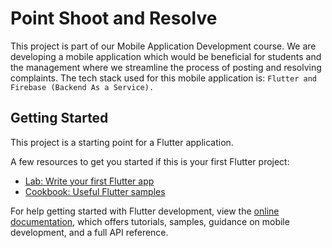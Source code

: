 # Point Shoot and Resolve

This project is part of our Mobile Application Development course. We are developing a mobile application which would be beneficial for students and the management where we streamline the process of posting and resolving complaints. The tech stack used for this mobile application is: `Flutter and Firebase (Backend As a Service).`

## Getting Started

This project is a starting point for a Flutter application.

A few resources to get you started if this is your first Flutter project:

- [Lab: Write your first Flutter app](https://docs.flutter.dev/get-started/codelab)
- [Cookbook: Useful Flutter samples](https://docs.flutter.dev/cookbook)

For help getting started with Flutter development, view the
[online documentation](https://docs.flutter.dev/), which offers tutorials,
samples, guidance on mobile development, and a full API reference.
